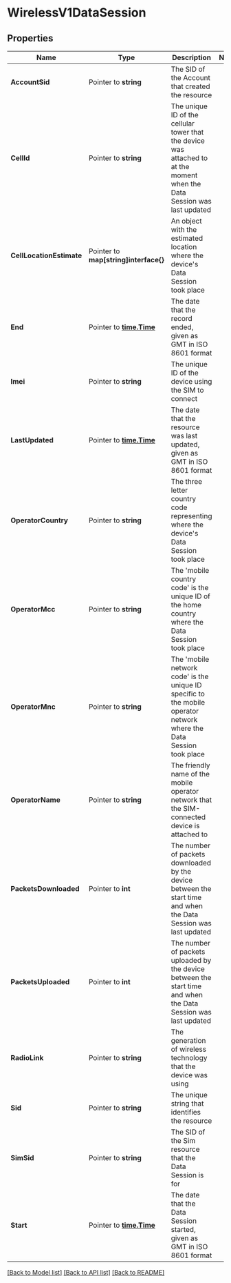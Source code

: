 # WirelessV1DataSession

## Properties

Name | Type | Description | Notes
------------ | ------------- | ------------- | -------------
**AccountSid** | Pointer to **string** | The SID of the Account that created the resource |
**CellId** | Pointer to **string** | The unique ID of the cellular tower that the device was attached to at the moment when the Data Session was last updated |
**CellLocationEstimate** | Pointer to **map[string]interface{}** | An object with the estimated location where the device's Data Session took place |
**End** | Pointer to [**time.Time**](time.Time.md) | The date that the record ended, given as GMT in ISO 8601 format |
**Imei** | Pointer to **string** | The unique ID of the device using the SIM to connect |
**LastUpdated** | Pointer to [**time.Time**](time.Time.md) | The date that the resource was last updated, given as GMT in ISO 8601 format |
**OperatorCountry** | Pointer to **string** | The three letter country code representing where the device's Data Session took place |
**OperatorMcc** | Pointer to **string** | The 'mobile country code' is the unique ID of the home country where the Data Session took place |
**OperatorMnc** | Pointer to **string** | The 'mobile network code' is the unique ID specific to the mobile operator network where the Data Session took place |
**OperatorName** | Pointer to **string** | The friendly name of the mobile operator network that the SIM-connected device is attached to |
**PacketsDownloaded** | Pointer to **int** | The number of packets downloaded by the device between the start time and when the Data Session was last updated |
**PacketsUploaded** | Pointer to **int** | The number of packets uploaded by the device between the start time and when the Data Session was last updated |
**RadioLink** | Pointer to **string** | The generation of wireless technology that the device was using |
**Sid** | Pointer to **string** | The unique string that identifies the resource |
**SimSid** | Pointer to **string** | The SID of the Sim resource that the Data Session is for |
**Start** | Pointer to [**time.Time**](time.Time.md) | The date that the Data Session started, given as GMT in ISO 8601 format |

[[Back to Model list]](../README.md#documentation-for-models) [[Back to API list]](../README.md#documentation-for-api-endpoints) [[Back to README]](../README.md)


